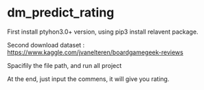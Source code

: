 # dm_predict_rating

First install ptyhon3.0+ version, using pip3 install relavent package.

Second download dataset : https://www.kaggle.com/jvanelteren/boardgamegeek-reviews

Spacifily the file path, and run all project

At the end, just input the commens, it will give you rating.

